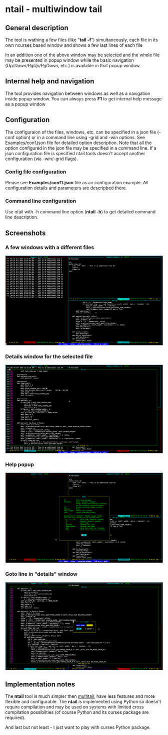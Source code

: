 # ntail - multiwindow tail

## General description
The tool is wathing a few files (like "**tail -f**") simultaneously, each file
in its own ncurses based window and shows a few last lines of each file

In an addition one of the above window may be selected and the whole file may be presented in popup window while the basic navigation (_Up/Down/PgUp/PgDown_, etc.) is available in that popup window.

## Internal help and navigation
The tool provides navigation between windows as well as a navigation inside popup window. You can always press **F1** to get internal help message as a popup window

## Configuration
The configuraion of the files, windows, etc. can be specified in a json file (-conf option) or in a command line using -grid and -win options. See Examples/conf.json file for detailed option description. Note that all the option configured in the json file may be specified in a command line. If a json configuration file is specified ntail tools doesn't accept another configuration (via -win/-grid flags).

### Config file configuration
Please see **Examples/conf1.json** file as an configuration example. All configuration details and parameters are descripbed there.

### Command line configuration
Use ntail with -h command line option (**ntail -h**) to get detailed command line description.

## Screenshots
### A few windows with a different files
![1](./Images/S1.png)

### Details window for the selected file
![2](./Images/S2.png)

### Help popup
![3](./Images/S3.png)

### Goto line in "details" window
![4](./Images/S4.png)

## Implementation notes
The **ntail** tool is much simpler then [multitail](https://github.com/folkertvanheusden/multitail), have less features and more flexible and configurable. The **ntail** is implemented using Python so doesn't require compilation and may be used on systems with limited cross compilation possibilties (of course Python and its curses package are required).

And last but not least - I just want to play with curses Python package.


